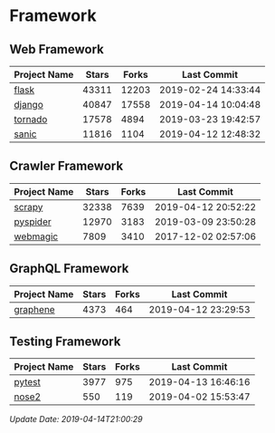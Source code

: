 # Framework

## Web Framework

| Project Name | Stars | Forks | Last Commit |
| ------------ | ----- | ----- | ----------- |
| [flask](https://github.com/pallets/flask) | 43311 | 12203 | 2019-02-24 14:33:44 |
| [django](https://github.com/django/django) | 40847 | 17558 | 2019-04-14 10:04:48 |
| [tornado](https://github.com/tornadoweb/tornado) | 17578 | 4894 | 2019-03-23 19:42:57 |
| [sanic](https://github.com/huge-success/sanic) | 11816 | 1104 | 2019-04-12 12:48:32 |

## Crawler Framework

| Project Name | Stars | Forks | Last Commit |
| ------------ | ----- | ----- | ----------- |
| [scrapy](https://github.com/scrapy/scrapy) | 32338 | 7639 | 2019-04-12 20:52:22 |
| [pyspider](https://github.com/binux/pyspider) | 12970 | 3183 | 2019-03-09 23:50:28 |
| [webmagic](https://github.com/code4craft/webmagic) | 7809 | 3410 | 2017-12-02 02:57:06 |

## GraphQL Framework

| Project Name | Stars | Forks | Last Commit |
| ------------ | ----- | ----- | ----------- |
| [graphene](https://github.com/graphql-python/graphene) | 4373 | 464 | 2019-04-12 23:29:53 |

## Testing Framework

| Project Name | Stars | Forks | Last Commit |
| ------------ | ----- | ----- | ----------- |
| [pytest](https://github.com/pytest-dev/pytest) | 3977 | 975 | 2019-04-13 16:46:16 |
| [nose2](https://github.com/nose-devs/nose2) | 550 | 119 | 2019-04-02 15:53:47 |

*Update Date: 2019-04-14T21:00:29*